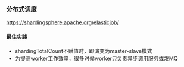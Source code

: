 ### 分布式调度
https://shardingsphere.apache.org/elasticjob/

#### 最佳实践
- shardingTotalCount不赋值时，即演变为master-slave模式
- 为提高worker工作效率，很多时候worker只负责异步调用服务或发MQ